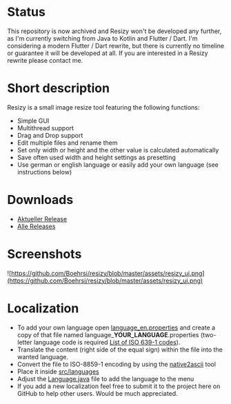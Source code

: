 # Status

This repository is now archived and Resizy won't be developed any further, as I'm currently switching from Java to Kotlin and Flutter / Dart.
I'm considering a modern Flutter / Dart rewrite, but there is currently no timeline or guarantee it will be developed at all.
If you are interested in a Resizy rewrite please contact me.

# Short description
Resizy is a small image resize tool featuring the following functions:
  * Simple GUI
  * Multithread support
  * Drag and Drop support
  * Edit multiple files and rename them
  * Set only width or height and the other value is calculated automatically
  * Save often used width and height settings as presetting
  * Use german or english language or easily add your own language (see instructions below)

# Downloads
 * [Aktueller Release](https://github.com/Boehrsi/resizy/releases/latest)
 * [Alle Releases](https://github.com/Boehrsi/resizy/releases)

# Screenshots
![https://github.com/Boehrsi/resizy/blob/master/assets/resizy_ui.png](https://github.com/Boehrsi/resizy/blob/master/assets/resizy_ui.png)

# Localization

  * To add your own language open [language_en.properties](https://github.com/Boehrsi/resizy/blob/master/src/languages/language_en.properties) and create a copy of that file named language_**YOUR_LANGUAGE**.properties (two-letter language code is required [List of ISO 639-1 codes](https://en.wikipedia.org/wiki/List_of_ISO_639-1_codes)). 
  * Translate the content (right side of the equal sign) within the file into the wanted language. 
  * Convert the file to ISO-8859-1 encoding by using the [native2ascii](https://docs.oracle.com/javase/7/docs/technotes/tools/solaris/native2ascii.html) tool
  * Place it inside [src/languages](https://github.com/Boehrsi/resizy/tree/master/src/languages)
  * Adjust the [Language.java](https://github.com/Boehrsi/resizy/blob/master/src/languages/Language.java#L64) file to add the language to the menu
  * If you add a new localization feel free to submit it to the project here on GitHub to help other users. Would be much appreciated.
